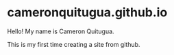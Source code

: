 # cameronquitugua.github.io
Hello! My name is Cameron Quitugua.

This is my first time creating a site from github.
